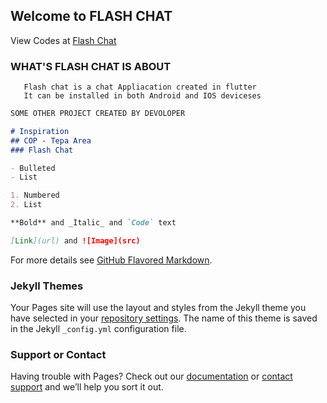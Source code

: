 ## Welcome to FLASH CHAT

View Codes at [Flash Chat](https://github.com/AyamgaTitus/Flash-Chat-Flutter/edit/gh-pages/index.md) 

### WHAT'S FLASH CHAT IS ABOUT

       Flash chat is a chat Appliacation created in flutter
       It can be installed in both Android and IOS deviceses
       

```markdown
SOME OTHER PROJECT CREATED BY DEVOLOPER

# Inspiration
## COP - Tepa Area
### Flash Chat

- Bulleted
- List

1. Numbered
2. List

**Bold** and _Italic_ and `Code` text

[Link](url) and ![Image](src)
```

For more details see [GitHub Flavored Markdown](https://guides.github.com/features/mastering-markdown/).

### Jekyll Themes

Your Pages site will use the layout and styles from the Jekyll theme you have selected in your [repository settings](https://github.com/AyamgaTitus/Flash-Chat-Flutter/settings/pages). The name of this theme is saved in the Jekyll `_config.yml` configuration file.

### Support or Contact

Having trouble with Pages? Check out our [documentation](https://docs.github.com/categories/github-pages-basics/) or [contact support](https://support.github.com/contact) and we’ll help you sort it out.
